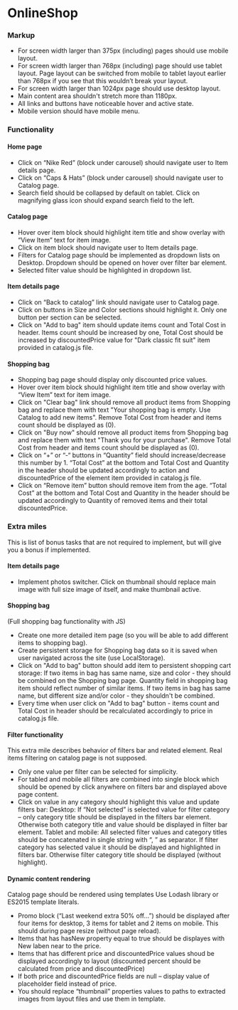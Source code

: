 # OnlineShop
### Markup
* For screen width larger than 375px (including) pages should use mobile layout.
* For screen width larger than 768px (including) page should use tablet layout.
  Page layout can be switched from mobile to tablet layout earlier than 768px if you see that this wouldn’t break your layout.
* For screen width larger than 1024px page should use desktop layout.
* Main content area shouldn't stretch more than 1180px.
* All links and buttons have noticeable hover and active state.
* Mobile version should have mobile menu.
### Functionality
#### Home page
* Click on “Nike Red” (block under carousel) should navigate user to Item details page.
* Click on “Caps & Hats” (block under carousel) should navigate user to Catalog page.
* Search field should be collapsed by default on tablet. Click on magnifying glass icon should
expand search field to the left. 
#### Catalog page
* Hover over item block should highlight item title and show overlay with “View Item” text for
item image.
* Click on item block should navigate user to Item details page.
* Filters for Catalog page should be implemented as dropdown lists on Desktop.
  Dropdown should be opened on hover over filter bar element.
* Selected filter value should be highlighted in dropdown list.
#### Item details page
* Click on “Back to catalog” link should navigate user to Catalog page.
* Click on buttons in Size and Color sections should highlight it. Only one button per section can be
selected.
* Click on "Add to bag" item should update items count and Total Cost in header.
Items count should be increased by one, Total Cost should be increased by discountedPrice
value for "Dark classic fit suit" item provided in catalog.js file.
#### Shopping bag
* Shopping bag page should display only discounted price values.
* Hover over item block should highlight item title and show overlay with “View Item” text for
item image.
* Click on "Clear bag" link should remove all product items from Shopping bag and replace them
with text "Your shopping bag is empty. Use Catalog to add new items".
Remove Total Cost from header and items count should be displayed as (0).
* Click on "Buy now" should remove all product items from Shopping bag and replace them with
text "Thank you for your purchase".
Remove Total Cost from header and items count should be displayed as (0).
* Click on “+” or “-“ buttons in “Quantity” field should increase/decrease this number by 1.
“Total Cost” at the bottom and Total Cost and Quantity in the header should be updated
accordingly to action and discountedPrice of the element item provided in catalog.js file.
* Click on “Remove item” button should remove item from the age.
“Total Cost” at the bottom and Total Cost and Quantity in the header should be updated
accordingly to Quantity of removed items and their total discountedPrice.
### Extra miles
This is list of bonus tasks that are not required to implement, but will give you a bonus if implemented.
#### Item details page
* Implement photos switcher.
  Click on thumbnail should replace main image with full size image of itself, and make thumbnail active.
#### Shopping bag
(Full shopping bag functionality with JS)
* Create one more detailed item page (so you will be able to add different items to shopping bag).
* Create persistent storage for Shopping bag data so it is saved when user navigated across the
site (use LocalStorage).
* Click on "Add to bag" button should add item to persistent shopping cart storage:
If two items in bag has same name, size and color - they should be combined on the
Shopping bag page. Quantity field in shopping bag item should reflect number of similar
items.
If two items in bag has same name, but different size and/or color - they shouldn't be
combined.
* Every time when user click on "Add to bag" button - items count and Total Cost in header should
be recalculated accordingly to price in catalog.js file.
#### Filter functionality
This extra mile describes behavior of filters bar and related element. Real items filtering on catalog page
is not supposed.
* Only one value per filter can be selected for simplicity.
* For tabled and mobile all filters are combined into single block which should be opened by click
anywhere on filters bar and displayed above page content.
* Click on value in any category should highlight this value and update filters bar:
Desktop: If “Not selected” is selected value for filter category – only category title
should be displayed in the filters bar element. Otherwise both category title and value
should be displayed in filter bar element.
Tablet and mobile: All selected filter values and category titles should be concatenated
in single string with “, ” as separator. If filter category has selected value it should be
displayed and highlighted in filters bar. Otherwise filter category title should be
displayed (without highlight).
#### Dynamic content rendering
Catalog page should be rendered using templates
Use Lodash library or ES2015 template literals.
* Promo block (“Last weekend extra 50% off…”) should be displayed after four items for desktop,
3 items for tablet and 2 items on mobile. This should during page resize (without page reload).
* Items that has hasNew property equal to true should be displayes with New laben near to the
price.
* Items that has different price and discountedPrice values shoud be displayed accordingly to
layout (discounted percent should be calculated from price and discountedPrice)
* If both price and discountedPrice fields are null – display value of placeholder field instead of
price.
* You should replace “thumbnail” properties values to paths to extracted images from layout files
and use them in template.